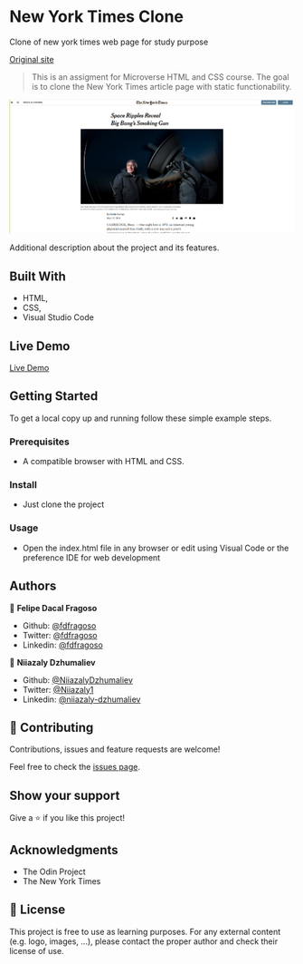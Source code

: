 # New York Times Clone
Clone of new york times web page for study purpose

[Original site](https://www.nytimes.com/2014/03/18/science/space/detection-of-waves-in-space-buttresses-landmark-theory-of-big-bang.html?_r=0)

> This is an assigment for Microverse HTML and CSS course. The goal is to clone the New York Times article page with static functionability.

![screenshot](./images/screenShot.png)

Additional description about the project and its features.

## Built With

- HTML,
- CSS,
- Visual Studio Code

## Live Demo

[Live Demo](https://raw.githack.com/fdfragoso/nyt-clone/features/index.html)

## Getting Started

To get a local copy up and running follow these simple example steps.

### Prerequisites

- A compatible browser with HTML and CSS. 

### Install

- Just clone the project

### Usage

- Open the index.html file in any browser or edit using Visual Code or the preference IDE for web development


## Authors

👤 **Felipe Dacal Fragoso**

- Github: [@fdfragoso](https://github.com/fdfragoso)
- Twitter: [@fdfragoso](https://twitter.com/fdfragoso)
- Linkedin: [@fdfragoso](https://www.linkedin.com/in/fdfragoso/)

👤 **Niiazaly Dzhumaliev**

- Github: [@NiiazalyDzhumaliev](https://github.com/NiiazalyDzhumaliev)
- Twitter: [@Niiazaly1](https://twitter.com/Niiazaly1)
- Linkedin: [@niiazaly-dzhumaliev](https://www.linkedin.com/in/niiazaly-dzhumaliev-117707132/)

## 🤝 Contributing

Contributions, issues and feature requests are welcome!

Feel free to check the [issues page](https://github.com/fdfragoso/nyt-clone/issues).

## Show your support

Give a ⭐️ if you like this project!

## Acknowledgments

- The Odin Project
- The New York Times

## 📝 License

This project is free to use as learning purposes. For any external content (e.g. logo, images, ...), please contact the proper author and check their license of use.
